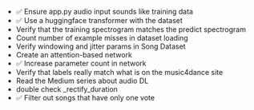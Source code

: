 - ✅ Ensure app.py audio input sounds like training data
- ✅ Use a huggingface transformer with the dataset
- Verify that the training spectrogram matches the predict spectrogram
- Count number of example misses in dataset loading
- Verify windowing and jitter params in Song Dataset
- Create an attention-based network
- ✅ Increase parameter count in network
- Verify that labels really match what is on the music4dance site
- Read the Medium series about audio DL
- double check \_rectify_duration
- ✅ Filter out songs that have only one vote
